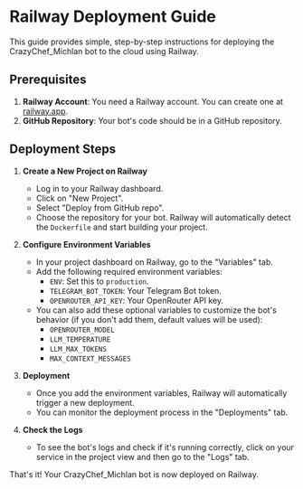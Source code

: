 # Railway Deployment Guide

This guide provides simple, step-by-step instructions for deploying the CrazyChef_Michlan bot to the cloud using Railway.

## Prerequisites

1.  **Railway Account**: You need a Railway account. You can create one at [railway.app](https://railway.app/).
2.  **GitHub Repository**: Your bot's code should be in a GitHub repository.

## Deployment Steps

1.  **Create a New Project on Railway**
    - Log in to your Railway dashboard.
    - Click on "New Project".
    - Select "Deploy from GitHub repo".
    - Choose the repository for your bot. Railway will automatically detect the `Dockerfile` and start building your project.

2.  **Configure Environment Variables**
    - In your project dashboard on Railway, go to the "Variables" tab.
    - Add the following required environment variables:
        - `ENV`: Set this to `production`.
        - `TELEGRAM_BOT_TOKEN`: Your Telegram Bot token.
        - `OPENROUTER_API_KEY`: Your OpenRouter API key.
    - You can also add these optional variables to customize the bot's behavior (if you don't add them, default values will be used):
        - `OPENROUTER_MODEL`
        - `LLM_TEMPERATURE`
        - `LLM_MAX_TOKENS`
        - `MAX_CONTEXT_MESSAGES`

3.  **Deployment**
    - Once you add the environment variables, Railway will automatically trigger a new deployment.
    - You can monitor the deployment process in the "Deployments" tab.

4.  **Check the Logs**
    - To see the bot's logs and check if it's running correctly, click on your service in the project view and then go to the "Logs" tab.

That's it! Your CrazyChef_Michlan bot is now deployed on Railway.

